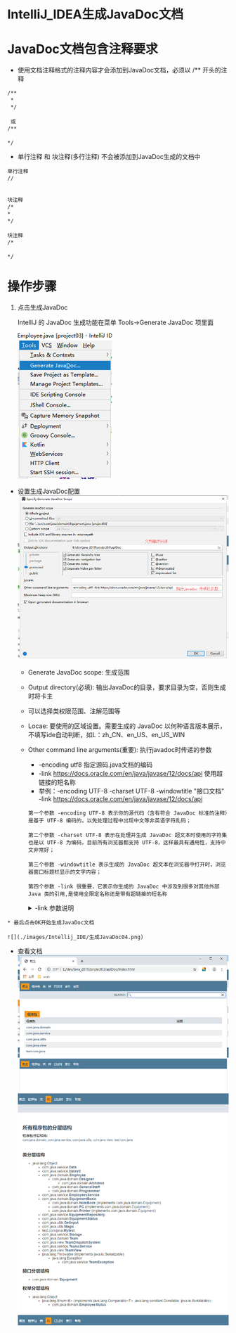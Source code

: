 IntelliJ_IDEA生成JavaDoc文档
==

# JavaDoc文档包含注释要求
* 使用文档注释格式的注释内容才会添加到JavaDoc文档，必须以 /** 开头的注释
```text
/**
 * 
 */
 
 或
/**
 
*/ 
```
* 单行注释 和 块注释(多行注释) 不会被添加到JavaDoc生成的文档中
```text
单行注释
//


块注释
/*
*
*/

块注释
/*

*/
```

# 操作步骤
1. 点击生成JavaDoc  

    IntelliJ 的 JavaDoc 生成功能在菜单 Tools->Generate JavaDoc 项里面  
      
    ![](./images/Intellij_IDE/生成JavaDoc01.png)  
    
* 设置生成JavaDoc配置  
![](./images/Intellij_IDE/生成JavaDoc03.png)  
    * Generate JavaDoc scope: 生成范围
    * Output directory(必填): 输出JavaDoc的目录，要求目录为空，否则生成时将卡主
    * 可以选择类权限范围、注解范围等
    * Locae: 要使用的区域设置。需要生成的 JavaDoc 以何种语言版本展示，不填写ide自动判断，如L：zh_CN、en_US、en_US_WIN
    * Other command line arguments(重要): 执行javadoc时传递的参数
        * -encoding utf8 指定源码.java文档的编码
        * -link https://docs.oracle.com/en/java/javase/12/docs/api 使用超链接的短名称
        * 举例：-encoding UTF-8 -charset UTF-8 -windowtitle "接口文档" -link https://docs.oracle.com/en/java/javase/12/docs/api
        ```text
        第一个参数 -encoding UTF-8 表示你的源代码（含有符合 JavaDoc 标准的注释）是基于 UTF-8 编码的，以免处理过程中出现中文等非英语字符乱码；
        
        第二个参数 -charset UTF-8 表示在处理并生成 JavaDoc 超文本时使用的字符集也是以 UTF-8 为编码，目前所有浏览器都支持 UTF-8，这样最具有通用性，支持中文非常好；
        
        第三个参数 -windowtitle 表示生成的 JavaDoc 超文本在浏览器中打开时，浏览器窗口标题栏显示的文字内容；
        
        第四个参数 -link 很重要，它表示你生成的 JavaDoc 中涉及到很多对其他外部 Java 类的引用,是使用全限定名称还是带有超链接的短名称
        ```
        <details>
        <summary>       -link 参数说明</summary>

        ```text
            举个例子，我创建了一个方法 public void func(String arg)，这个方法在生成 JavaDoc 时如果不指定 -link 参数，
        
        则 JavaDoc 中对该方法的表述就会自动变为 public void func(java.lang.String arg)，因为 String 这个类对我自己
        
        实现的类来讲就是外部引用的类，虽然它是 Java 标准库的类。如果指定了 -link http://docs.oracle.com/javase/7/docs/api 参数，
        
        则 javadoc.exe 在生成 JavaDoc 时，会使用 String 这样的短名称而非全限定名称 java.lang.String，同时自动为 String 短名称生成一个超链接，
        
        指向官方 JavaSE 标准文档 http://docs.oracle.com/javase/7/docs/api 中对 String 类的详细文档地址。
        
        -link 实质上是告诉 javadoc.exe 根据提供的外部引用类的 JavaDoc 地址去找一个叫 package-list 的文本文件，
        
        在这个文本文件中包含了所有外部引用类的全限定名称，因此生成的新 JavaDoc 不必使用外部引用类的全限定名，
        
        只需要使用短名称，同时可以自动创建指向其外部引用 JavaDoc 中的详细文档超链接。
        
        每个 JavaDoc 都会在根目录下有一个 package-list 文件，包括我们自己生成的 JavaDoc。
        ```
</details> 

    * 最后点击OK开始生成JavaDoc文档
    
    ![](./images/Intellij_IDE/生成JavaDoc04.png)  
    
* 查看文档
![](./images/Intellij_IDE/生成JavaDoc05.png)  
![](./images/Intellij_IDE/生成JavaDoc06.png)  